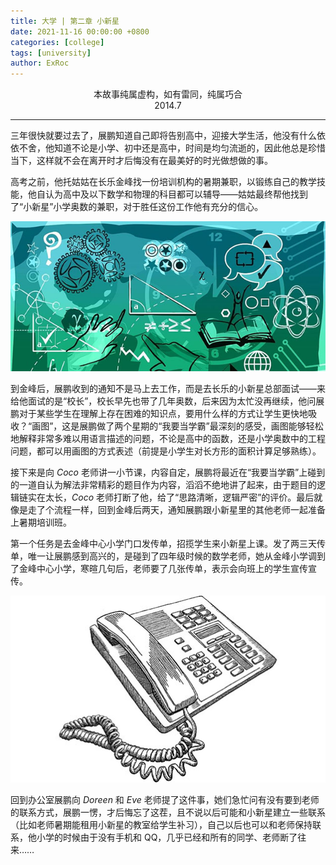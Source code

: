 ```yaml
---
title: 大学 | 第二章 小新星
date: 2021-11-16 00:00:00 +0800
categories: [college]
tags: [university]
author: ExRoc
---
```


<center>本故事纯属虚构，如有雷同，纯属巧合</center>
<center>2014.7</center>

----

三年很快就要过去了，展鹏知道自己即将告别高中，迎接大学生活，他没有什么依依不舍，他知道不论是小学、初中还是高中，时间是均匀流逝的，因此他总是珍惜当下，这样就不会在离开时才后悔没有在最美好的时光做想做的事。

高考之前，他托姑姑在长乐金峰找一份培训机构的暑期兼职，以锻练自己的教学技能，他自认为高中及以下数学和物理的科目都可以辅导——姑姑最终帮他找到了“小新星”小学奥数的兼职，对于胜任这份工作他有充分的信心。

![奥数](/assets/img/posts/college/Math.jpg)

到金峰后，展鹏收到的通知不是马上去工作，而是去长乐的小新星总部面试——来给他面试的是“校长”，校长早先也带了几年奥数，后来因为太忙没再继续，他问展鹏对于某些学生在理解上存在困难的知识点，要用什么样的方式让学生更快地吸收？“画图”，这是展鹏做了两个星期的“我要当学霸”最深刻的感受，画图能够轻松地解释非常多难以用语言描述的问题，不论是高中的函数，还是小学奥数中的工程问题，都可以用画图的方式表述（前提是小学生对长方形的面积计算足够熟练）。

接下来是向 $Coco$ 老师讲一小节课，内容自定，展鹏将最近在“我要当学霸”上碰到的一道自认为解法非常精彩的题目作为内容，滔滔不绝地讲了起来，由于题目的逻辑链实在太长，$Coco$ 老师打断了他，给了“思路清晰，逻辑严密”的评价。最后就像是走了个流程一样，回到金峰后两天，通知展鹏跟小新星里的其他老师一起准备上暑期培训班。

第一个任务是去金峰中心小学门口发传单，招揽学生来小新星上课。发了两三天传单，唯一让展鹏感到高兴的，是碰到了四年级时候的数学老师，她从金峰小学调到了金峰中心小学，寒暄几句后，老师要了几张传单，表示会向班上的学生宣传宣传。

![联系](/assets/img/posts/college/Phone.jpg)

回到办公室展鹏向 $Doreen$ 和 $Eve$ 老师提了这件事，她们急忙问有没有要到老师的联系方式，展鹏一愣，才后悔忘了这茬，且不说以后可能和小新星建立一些联系（比如老师暑期能租用小新星的教室给学生补习），自己以后也可以和老师保持联系，他小学的时候由于没有手机和 QQ​，几乎已经和所有的同学、老师断了往来……

